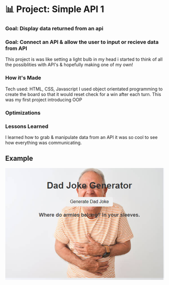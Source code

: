 # 📊 Project: Simple API 1

### Goal: Display data returned from an api

### Goal: Connect an API & allow the user to input or recieve data from API

This project is was like setting a light bulb in my head i started to think of all the possiblities with API's & hopefully making one of my own!

### How it's Made
Tech used: HTML, CSS, Javascript
I used object orientated programming to create the board so that it would reset check for a win after each turn. This was my first project introducing OOP
### Optimizations

### Lessons Learned
I learned how to grab & manipulate data from an API it was so cool to see how everything was communicating.

## Example
![Image Alt Text](./images/dadd.PNG)
